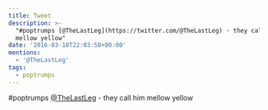 ```yaml
---
title: Tweet
description: >-
  "#poptrumps [@TheLastLeg](https://twitter.com/@TheLastLeg) - they call him
  mellow yellow"
date: '2016-03-18T22:03:50+00:00'
mentions:
  - '@TheLastLeg'
tags:
  - poptrumps
---
```

#poptrumps [@TheLastLeg](https://twitter.com/@TheLastLeg) - they call him mellow yellow
